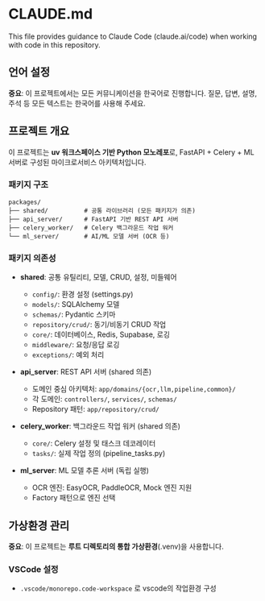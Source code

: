 # CLAUDE.md

This file provides guidance to Claude Code (claude.ai/code) when working with code in this repository.

## 언어 설정

**중요**: 이 프로젝트에서는 모든 커뮤니케이션을 한국어로 진행합니다. 질문, 답변, 설명, 주석 등 모든 텍스트는 한국어를 사용해 주세요.

## 프로젝트 개요

이 프로젝트는 **uv 워크스페이스 기반 Python 모노레포**로, FastAPI + Celery + ML 서버로 구성된 마이크로서비스 아키텍처입니다.

### 패키지 구조

```
packages/
├── shared/          # 공통 라이브러리 (모든 패키지가 의존)
├── api_server/      # FastAPI 기반 REST API 서버
├── celery_worker/   # Celery 백그라운드 작업 워커
└── ml_server/       # AI/ML 모델 서버 (OCR 등)
```

### 패키지 의존성

- **shared**: 공통 유틸리티, 모델, CRUD, 설정, 미들웨어

  - `config/`: 환경 설정 (settings.py)
  - `models/`: SQLAlchemy 모델
  - `schemas/`: Pydantic 스키마
  - `repository/crud/`: 동기/비동기 CRUD 작업
  - `core/`: 데이터베이스, Redis, Supabase, 로깅
  - `middleware/`: 요청/응답 로깅
  - `exceptions/`: 예외 처리

- **api_server**: REST API 서버 (shared 의존)

  - 도메인 중심 아키텍처: `app/domains/{ocr,llm,pipeline,common}/`
  - 각 도메인: `controllers/`, `services/`, `schemas/`
  - Repository 패턴: `app/repository/crud/`

- **celery_worker**: 백그라운드 작업 워커 (shared 의존)

  - `core/`: Celery 설정 및 태스크 데코레이터
  - `tasks/`: 실제 작업 정의 (pipeline_tasks.py)

- **ml_server**: ML 모델 추론 서버 (독립 실행)
  - OCR 엔진: EasyOCR, PaddleOCR, Mock 엔진 지원
  - Factory 패턴으로 엔진 선택

## 가상환경 관리

**중요**: 이 프로젝트는 **루트 디렉토리의 통합 가상환경**(.venv)을 사용합니다.

### VSCode 설정

- `.vscode/monorepo.code-workspace` 로 vscode의 작업환경 구성
